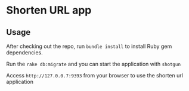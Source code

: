 # Shorten URL app

## Usage

After checking out the repo, run `bundle install` to install Ruby gem dependencies.

Run the `rake db:migrate` and you can start the application with `shotgun`

Access `http://127.0.0.7:9393` from your browser to use the shorten url application
